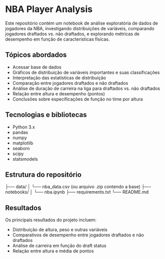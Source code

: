 # NBA Player Analysis

Este repositório contém um notebook de análise exploratória de dados de jogadores da NBA, investigando distribuições de variáveis, comparando jogadores draftados vs. não draftados, e explorando métricas de desempenho em função de características físicas.

## Tópicos abordados
- Acessar base de dados
- Gráficos de distribuição de variáveis importantes e suas classificações
- Interpretação das estatísticas de distribuição
- Comparação entre jogadores draftados e não draftados
- Análise de duração de carreira na liga para draftados vs. não draftados
- Relação entre altura e desempenho (pontos)
- Conclusões sobre especificações de função no time por altura

## Tecnologias e bibliotecas
- Python 3.x
- pandas
- numpy
- matplotlib
- seaborn
- scipy
- statsmodels

## Estrutura do repositório
├── data/
│ └── nba_data.csv (ou arquivo .zip contendo a base)
├── notebooks/
│ └── nba.ipynb
├── requirements.txt
└── README.md

## Resultados
Os principais resultados do projeto incluem:

- Distribuição de altura, peso e outras variáveis
- Comparativos de desempenho entre jogadores draftados e não draftados
- Análise de carreira em função do draft status
- Relação entre altura e média de pontos 
